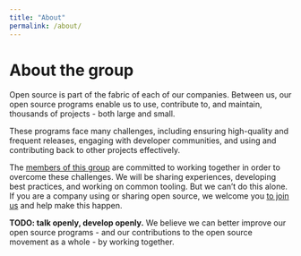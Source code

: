 ```yaml
---
title: "About"
permalink: /about/
---
```


# About the group

Open source is part of the fabric of each of our companies. Between us, our open
source programs enable us to use, contribute to, and maintain, thousands of
projects - both large and small.

These programs face many challenges, including ensuring high-quality and
frequent releases, engaging with developer communities, and using and
contributing back to other projects effectively.

The [members of this group](/members) are committed to working together in order
to overcome these challenges. We will be sharing experiences, developing best
practices, and working on common tooling. But we can’t do this alone. If you are
a company using or sharing open source, we welcome you [to join us](/join) and
help make this happen.

**TODO: talk openly, develop openly.** We believe we can better improve our open
source programs - and our contributions to the open source movement as a whole -
by working together.
